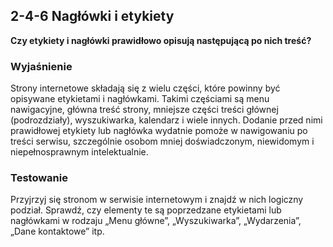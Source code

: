 ## 2-4-6 Nagłówki i etykiety
**Czy etykiety i nagłówki prawidłowo opisują następującą po nich treść?**

### Wyjaśnienie
Strony internetowe składają się z wielu części, które powinny być opisywane etykietami i nagłówkami. Takimi częściami są menu nawigacyjne, główna treść strony, mniejsze części treści głównej (podrozdziały), wyszukiwarka, kalendarz i wiele innych. Dodanie przed nimi prawidłowej etykiety lub nagłówka wydatnie pomoże w nawigowaniu po treści serwisu, szczególnie osobom mniej doświadczonym, niewidomym i niepełnosprawnym intelektualnie.

### Testowanie
Przyjrzyj się stronom w serwisie internetowym i znajdź w nich logiczny podział. Sprawdź, czy elementy te są poprzedzane etykietami lub nagłówkami w rodzaju „Menu główne”, „Wyszukiwarka”, „Wydarzenia”, „Dane kontaktowe” itp.


